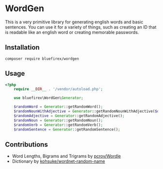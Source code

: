 # WordGen

This is a very primitive library for generating english words and basic sentences. You can use it for a variety of things, such as creating an ID that is readable like an english word or creating memorable passwords.

## Installation

`composer require bluefirex/wordgen`

## Usage

```php
<?php
    require __DIR__ . '/vendor/autoload.php';

    use bluefirex\WordGen\Generator;

    $randomWord = Generator::getRandomWord();
    $randomNounWithAdjective = Generator::getRandomNounWithAdjective($delimiter = ' ');
    $randomAdjective = Generator::getRandomAdjective();
    $randomNoun = Generator::getRandomNoun();
    $randomVerb = Generator::getRandomVerb();
    $randomSentence = Generator::getRandomSentence();
```

## Contributions

- Word Lengths, Bigrams and Trigrams by [pcrov/Wordle](https://github.com/pcrov/Wordle)
- Dictionary by [kohsuke/wordnet-random-name](https://github.com/kohsuke/wordnet-random-name)